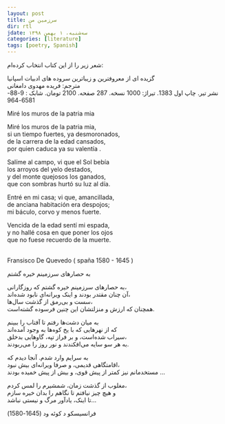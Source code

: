 ```yaml
---
layout: post
title: سرزمین من
dir: rtl
jdate: سه‌شنبه، ۱ بهمن ۱۳۹۸
categories: [literature]
tags: [poetry, Spanish]
---
```


شعر زیر را از این کتاب انتخاب کرده‌ام:<br>

گزیده ای از معروفترین و زیباترین سروده های ادبیات اسپانیا<br>
مترجم: فریده مهدوی دامغانی<br> 
نشر تیر. چاپ اول 1383. تیراژ: 1000 نسخه. 287 صفحه. 2100 تومان. شابک : 9-88-6581-964


<div class="english-text">
Miré  los muros de la patria mia<br>

Miré los muros de la patria mia,<br>
si un tiempo fuertes, ya desmoronados,<br>
de la carrera de la edad cansados,<br>
por quien caduca ya su valentía .<br>

Salíme al campo, vi que el Sol bebía<br>
los arroyos del yelo destados,<br>
y del monte quejosos los ganados,<br>
que con sombras hurtó su luz al día.<br>

Entré  en mi casa; vi que, amancillada,<br>
de anciana habitación era despojos;<br>
mi báculo, corvo y menos fuerte.<br>

Vencida de la edad sentí mi espada,<br>
y no hallé cosa en  que poner los ojos<br>
que no fuese recuerdo de la muerte.<br><br>

Fransisco De Quevedo ( spaña 1580 - 1645 )
</div>


به حصارهای سرزمینم خیره گشتم<br>

به حصارهای سرزمینم خیره گشتم که روزگارانی،<br>
آن چنان مقتدر بودند و اینک ویرانه‌ای نابود شده‌اند،<br>
سست و بی‌رمق از گذشت سال‌ها،<br>
همچنان که ارزش و منزلتشان این چنین فرسوده گشته‌است.<br>

به میان دشت‌ها رفتم تا آفتاب را ببینم<br>
که از نهرهایی که با یخ کوه‌ها به وجود آمده‌اند<br>
سیراب شده‌است، و بر فراز تپه، گاوهایی بدخلق،<br>
به هر سو سایه می‌افکندند و نور روز را می‌ربودند.<br>

به سرایم وارد شدم. آنجا دیدم که<br>
اقامتگاهی قدیمی‌، و صرفا ویرانه‌ای بیش نبود،<br>
مستخدمانم نیز کمتر از پیش قوی، و بیش از پیش خمیده بودند ...<br>

مغلوب از گذشت زمان، شمشیرم را لمس کردم،<br>
و هیچ چیز نیافتم تا نگاهم را بدان خیره سازم<br>
تا اینک، یادآور مرگ و نیستی نباشد...<br>

فرانسیسکو د کوئه ود (1645-1580) 
